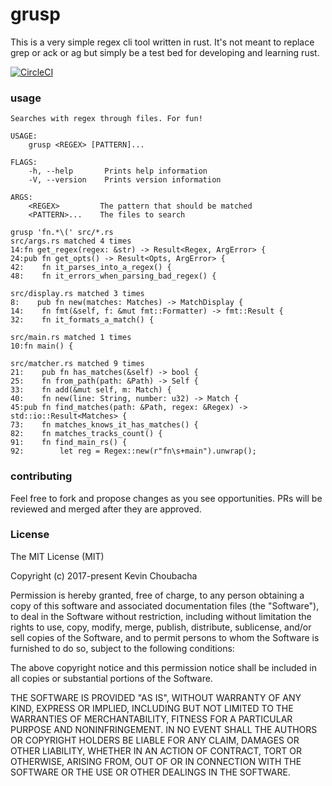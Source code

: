 # grusp
This is a very simple regex cli tool written in rust. It's not meant to replace grep
or ack or ag but simply be a test bed for developing and learning rust.

[![CircleCI](https://circleci.com/gh/kbacha/grusp.svg?style=svg)](https://circleci.com/gh/kbacha/grusp)

### usage

```
Searches with regex through files. For fun!

USAGE:
    grusp <REGEX> [PATTERN]...

FLAGS:
    -h, --help       Prints help information
    -V, --version    Prints version information

ARGS:
    <REGEX>         The pattern that should be matched
    <PATTERN>...    The files to search
```

```
grusp 'fn.*\(' src/*.rs
src/args.rs matched 4 times
14:fn get_regex(regex: &str) -> Result<Regex, ArgError> {
24:pub fn get_opts() -> Result<Opts, ArgError> {
42:    fn it_parses_into_a_regex() {
48:    fn it_errors_when_parsing_bad_regex() {

src/display.rs matched 3 times
8:    pub fn new(matches: Matches) -> MatchDisplay {
14:    fn fmt(&self, f: &mut fmt::Formatter) -> fmt::Result {
32:    fn it_formats_a_match() {

src/main.rs matched 1 times
10:fn main() {

src/matcher.rs matched 9 times
21:    pub fn has_matches(&self) -> bool {
25:    fn from_path(path: &Path) -> Self {
33:    fn add(&mut self, m: Match) {
40:    fn new(line: String, number: u32) -> Match {
45:pub fn find_matches(path: &Path, regex: &Regex) -> std::io::Result<Matches> {
73:    fn matches_knows_it_has_matches() {
82:    fn matches_tracks_count() {
91:    fn find_main_rs() {
92:        let reg = Regex::new(r"fn\s+main").unwrap();
```

### contributing

Feel free to fork and propose changes as you see opportunities. PRs will be reviewed
and merged after they are approved.

### License

The MIT License (MIT)

Copyright (c) 2017-present Kevin Choubacha

Permission is hereby granted, free of charge, to any person obtaining a copy of this software and associated documentation files (the "Software"), to deal in the Software without restriction, including without limitation the rights to use, copy, modify, merge, publish, distribute, sublicense, and/or sell copies of the Software, and to permit persons to whom the Software is furnished to do so, subject to the following conditions:

The above copyright notice and this permission notice shall be included in all copies or substantial portions of the Software.

THE SOFTWARE IS PROVIDED "AS IS", WITHOUT WARRANTY OF ANY KIND, EXPRESS OR IMPLIED, INCLUDING BUT NOT LIMITED TO THE WARRANTIES OF MERCHANTABILITY, FITNESS FOR A PARTICULAR PURPOSE AND NONINFRINGEMENT. IN NO EVENT SHALL THE AUTHORS OR COPYRIGHT HOLDERS BE LIABLE FOR ANY CLAIM, DAMAGES OR OTHER LIABILITY, WHETHER IN AN ACTION OF CONTRACT, TORT OR OTHERWISE, ARISING FROM, OUT OF OR IN CONNECTION WITH THE SOFTWARE OR THE USE OR OTHER DEALINGS IN THE SOFTWARE.
